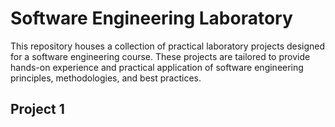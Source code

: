 # Software Engineering Laboratory

This repository houses a collection of practical laboratory projects designed for a software engineering course. These projects are tailored to provide hands-on experience and practical application of software engineering principles, methodologies, and best practices.


## Project 1
